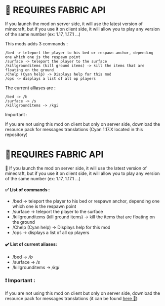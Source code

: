 # 📝 REQUIRES FABRIC API

If you launch the mod on server side, it will use the latest version of minecraft, but if you use it on client side, it will allow you to play any version of the same number (ex: 1.17, 1.17.1 ...)

This mods adds 3 commands :

    /bed -> teleport the player to his bed or respawn anchor, depending one which one is the respawn point
    /surface -> teleport the player to the surface
    /killgrounditems (kill ground items) -> kill the items that are floating on the ground
    /Chelp (Cyan help) -> Displays help for this mod
    /ops -> displays a list of all op players

The current alliases are :

    /bed -> /b
    /surface -> /s
    /killgrounditems -> /kgi

Important :

If you are not using this mod on client but only on server side, download the resource pack for messages translations (Cyan 1.17.X located in this repository)

# 📝REQUIRES FABRIC API

📖 If you launch the mod on server side, it will use the latest version of minecraft, but if you use it on client side, it will allow you to play any version of the same number (ex: 1.17, 1.17.1 ...)

#### ✅ List of commands :

* /bed -> teleport the player to his bed or respawn anchor, depending one which one is the respawn point
* /surface -> teleport the player to the surface
* /killgrounditems (kill ground items) -> kill the items that are floating on the ground
* /Chelp (Cyan help) -> Displays help for this mod
* /ops -> displays a list of all op players

#### ✔️ List of current aliases:

- /bed -> */b*
- /surface -> */s*
- /killgrounditems -> */kgi*

### ❗ Important :

If you are not using this mod on client but only on server side, download the resource pack for messages translations (it can be found [here 🔗](https://github.com/Raphoulfifou/Cyan/blob/main/Cyan%201.17.X.zip))
